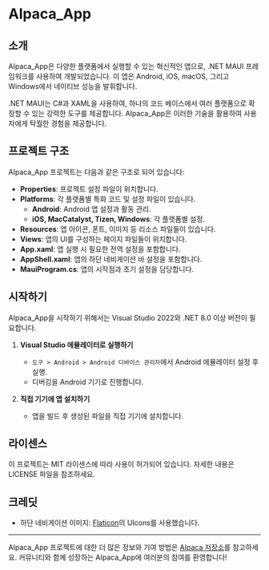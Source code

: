 # AIpaca_App

## 소개
AIpaca_App은 다양한 플랫폼에서 실행할 수 있는 혁신적인 앱으로, .NET MAUI 프레임워크를 사용하여 개발되었습니다. 이 앱은 Android, iOS, macOS, 그리고 Windows에서 네이티브 성능을 발휘합니다.

.NET MAUI는 C#과 XAML을 사용하여, 하나의 코드 베이스에서 여러 플랫폼으로 확장할 수 있는 강력한 도구를 제공합니다. AIpaca_App은 이러한 기술을 활용하여 사용자에게 탁월한 경험을 제공합니다.

## 프로젝트 구조
AIpaca_App 프로젝트는 다음과 같은 구조로 되어 있습니다:

- **Properties**: 프로젝트 설정 파일이 위치합니다.
- **Platforms**: 각 플랫폼별 특화 코드 및 설정 파일이 있습니다.
  - **Android**: Android 앱 설정과 활동 관리.
  - **iOS, MacCatalyst, Tizen, Windows**: 각 플랫폼별 설정.
- **Resources**: 앱 아이콘, 폰트, 이미지 등 리소스 파일들이 있습니다.
- **Views**: 앱의 UI를 구성하는 페이지 파일들이 위치합니다.
- **App.xaml**: 앱 실행 시 필요한 전역 설정을 포함합니다.
- **AppShell.xaml**: 앱의 하단 네비게이션 바 설정을 포함합니다.
- **MauiProgram.cs**: 앱의 시작점과 초기 설정을 담당합니다.

## 시작하기
AIpaca_App을 시작하기 위해서는 Visual Studio 2022와 .NET 8.0 이상 버전이 필요합니다.

1. **Visual Studio 에뮬레이터로 실행하기**
   - `도구 > Android > Android 디바이스 관리자`에서 Android 에뮬레이터 설정 후 실행.
   - 디버깅을 Android 기기로 진행합니다.

2. **직접 기기에 앱 설치하기**
   - 앱을 빌드 후 생성된 파일을 직접 기기에 설치합니다.

## 라이센스
이 프로젝트는 MIT 라이센스에 따라 사용이 허가되어 있습니다. 자세한 내용은 LICENSE 파일을 참조하세요.

## 크레딧
- 하단 네비게이션 이미지: [Flaticon](https://www.flaticon.com/uicons)의 UIcons를 사용했습니다.

---

AIpaca_App 프로젝트에 대한 더 많은 정보와 기여 방법은 [AIpaca 저장소](https://github.com/Team-AIpaca/AIpaca)를 참고하세요. 커뮤니티와 함께 성장하는 AIpaca_App에 여러분의 참여를 환영합니다!
